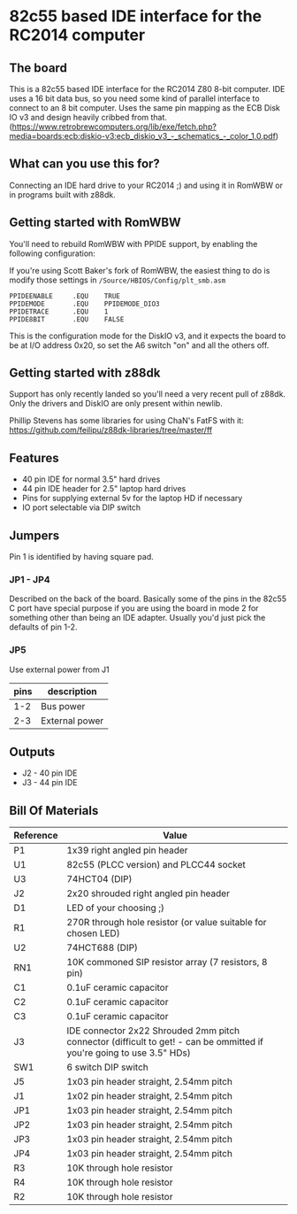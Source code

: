 # 82c55 based IDE interface for the RC2014 computer

## The board
This is a 82c55 based IDE interface for the RC2014 Z80 8-bit computer. IDE uses a 16 bit data bus, so you need some kind of parallel interface to connect to an 8 bit computer.
Uses the same pin mapping as the ECB Disk IO v3 and design heavily cribbed from that. (https://www.retrobrewcomputers.org/lib/exe/fetch.php?media=boards:ecb:diskio-v3:ecb_diskio_v3_-_schematics_-_color_1.0.pdf)

## What can you use this for?

Connecting an IDE hard drive to your RC2014 ;) and using it in RomWBW or in programs built with z88dk.

## Getting started with RomWBW
You'll need to rebuild RomWBW with PPIDE support, by enabling the following configuration:

If you're using Scott Baker's fork of RomWBW, the easiest thing to do is modify those settings in ```/Source/HBIOS/Config/plt_smb.asm```

```
PPIDEENABLE     .EQU    TRUE    
PPIDEMODE       .EQU    PPIDEMODE_DIO3  
PPIDETRACE      .EQU    1              
PPIDE8BIT       .EQU    FALSE    
```

This is the configuration mode for the DiskIO v3, and it expects the board to be at I/O address 0x20, so set the A6 switch "on" and all the others off.

## Getting started with z88dk
Support has only recently landed  so you'll need a very recent pull of z88dk.
Only the drivers and DiskIO are only present within newlib.

Phillip Stevens has some libraries for using ChaN's FatFS with it:
https://github.com/feilipu/z88dk-libraries/tree/master/ff

## Features

* 40 pin IDE for normal 3.5" hard drives
* 44 pin IDE header for 2.5" laptop hard drives
* Pins for supplying external 5v for the laptop HD if necessary
* IO port selectable via DIP switch

## Jumpers

Pin 1 is identified by having square pad.

### JP1 - JP4
Described on the back of the board. Basically some of the pins in the 82c55 C port have special purpose if you are using the board in mode 2 for something other than being an IDE adapter. Usually you'd just pick the defaults of pin 1-2.

### JP5
Use external power from J1

pins|description
----|------------
1-2 | Bus power
2-3 | External power

## Outputs

* J2 - 40 pin IDE
* J3 - 44 pin IDE

## Bill Of Materials

Reference| Value
---------|------
P1|1x39 right angled pin header
U1|82c55 (PLCC version) and PLCC44 socket
U3|74HCT04 (DIP)
J2|2x20 shrouded right angled pin header
D1|LED of your choosing ;)
R1|270R through hole resistor (or value suitable for chosen LED)
U2|74HCT688 (DIP)
RN1|10K commoned SIP resistor array (7 resistors, 8 pin)
C1|0.1uF ceramic capacitor
C2|0.1uF ceramic capacitor
C3|0.1uF ceramic capacitor
J3|IDE connector 2x22 Shrouded 2mm pitch connector (difficult to get! - can be ommitted if you're going to use 3.5" HDs)
SW1|6 switch DIP switch
J5|1x03 pin header straight, 2.54mm pitch
J1|1x02 pin header straight, 2.54mm pitch
JP1|1x03 pin header straight, 2.54mm pitch
JP2|1x03 pin header straight, 2.54mm pitch
JP3|1x03 pin header straight, 2.54mm pitch
JP4|1x03 pin header straight, 2.54mm pitch
R3|10K through hole resistor
R4|10K through hole resistor
R2|10K through hole resistor
